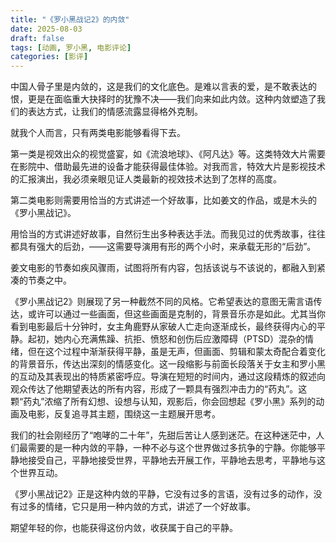 ```yaml
---
title: "《罗小黑战记2》的内敛"
date: 2025-08-03
draft: false
tags: [动画, 罗小黑, 电影评论]
categories: [影评]
---
```


中国人骨子里是内敛的，这是我们的文化底色。是难以言表的爱，是不敢表达的恨，更是在面临重大抉择时的犹豫不决——我们向来如此内敛。这种内敛塑造了我们的表达方式，让我们的情感流露显得格外克制。

就我个人而言，只有两类电影能够看得下去。

第一类是视效出众的视觉盛宴，如《流浪地球》、《阿凡达》等。这类特效大片需要在影院中、借助最先进的设备才能获得最佳体验。对我而言，特效大片是影视技术的汇报演出，我必须亲眼见证人类最新的视效技术达到了怎样的高度。

第二类电影则需要用恰当的方式讲述一个好故事，比如姜文的作品，或是木头的《罗小黑战记》。


用恰当的方式讲述好故事，自然衍生出多种表达手法。而我见过的优秀故事，往往都具有强大的后劲，——这需要导演用有形的两个小时，来承载无形的“后劲”。

姜文电影的节奏如疾风骤雨，试图将所有内容，包括该说与不该说的，都融入到紧凑的节奏之中。

《罗小黑战记2》则展现了另一种截然不同的风格。它希望表达的意图无需言语传达，或许可以通过一些画面，但这些画面是克制的，背景音乐亦是如此。尤其当你看到电影最后十分钟时，女主角鹿野从家破人亡走向逐渐成长，最终获得内心的平静。起初，她内心充满焦躁、抗拒、愤怒和创伤后应激障碍（PTSD）混杂的情绪，但在这个过程中渐渐获得平静，虽是无声，但画面、剪辑和蒙太奇配合着变化的背景音乐，传达出深刻的情感变化。这一段缩影与前面长段落关于女主和罗小黑的互动及其表现出的特质紧密呼应。导演在短短的时间内，通过这段精炼的叙述向观众传达了他期望表达的所有内容，形成了一颗具有强烈冲击力的“药丸”。这颗“药丸”浓缩了所有幻想、设想与认知，观影后，你会回想起《罗小黑》系列的动画及电影，反复追寻其主题，围绕这一主题展开思考。

我们的社会刚经历了“咆哮的二十年”，先甜后苦让人感到迷茫。在这种迷茫中，人们最需要的是一种内敛的平静，一种不必与这个世界做过多抗争的宁静。你能够平静地接受自己，平静地接受世界，平静地去开展工作，平静地去思考，平静地与这个世界互动。

《罗小黑战记2》正是这种内敛的平静，它没有过多的言语，没有过多的动作，没有过多的情绪，它只是用一种内敛的方式，讲述了一个好故事。

期望年轻的你，也能获得这份内敛，收获属于自己的平静。